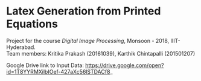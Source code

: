 # Latex Generation from Printed Equations
Project for the course *Digital Image Processing*, Monsoon - 2018, IIIT-Hyderabad.  
Team members: Kritika Prakash (20161039), Karthik Chintapalli (201501207)  

Google Drive link to Input Data: https://drive.google.com/open?id=1T8YYRMXilbIOef-427aXc56lSTDACf8_
